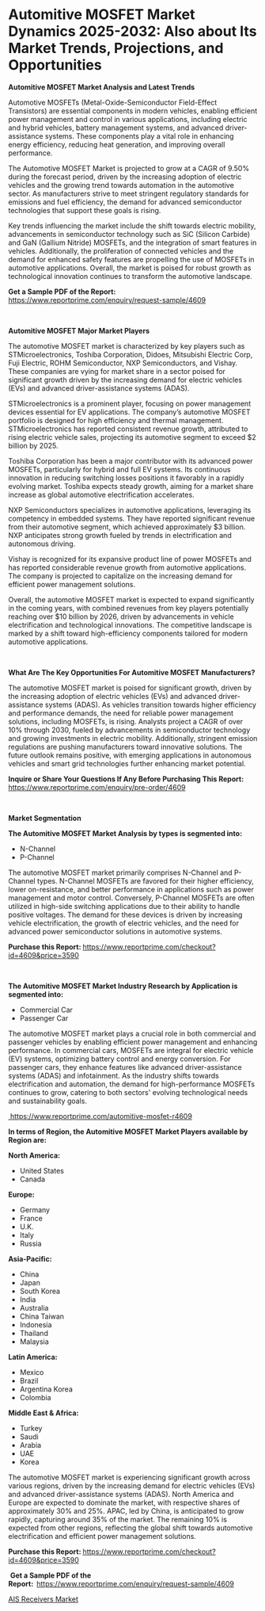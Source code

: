 <p><h1>Automitive MOSFET Market Dynamics 2025-2032: Also about Its Market Trends, Projections, and Opportunities</h1></p><p><strong>Automitive MOSFET Market Analysis and Latest Trends</strong></p>
<p><p>Automotive MOSFETs (Metal-Oxide-Semiconductor Field-Effect Transistors) are essential components in modern vehicles, enabling efficient power management and control in various applications, including electric and hybrid vehicles, battery management systems, and advanced driver-assistance systems. These components play a vital role in enhancing energy efficiency, reducing heat generation, and improving overall performance.</p><p>The Automotive MOSFET Market is projected to grow at a CAGR of 9.50% during the forecast period, driven by the increasing adoption of electric vehicles and the growing trend towards automation in the automotive sector. As manufacturers strive to meet stringent regulatory standards for emissions and fuel efficiency, the demand for advanced semiconductor technologies that support these goals is rising.</p><p>Key trends influencing the market include the shift towards electric mobility, advancements in semiconductor technology such as SiC (Silicon Carbide) and GaN (Gallium Nitride) MOSFETs, and the integration of smart features in vehicles. Additionally, the proliferation of connected vehicles and the demand for enhanced safety features are propelling the use of MOSFETs in automotive applications. Overall, the market is poised for robust growth as technological innovation continues to transform the automotive landscape.</p></p>
<p><strong>Get a Sample PDF of the Report:&nbsp;</strong> <a href="https://www.reportprime.com/enquiry/request-sample/4609?utm_campaign=3129&utm_medium=2&utm_source=Github&utm_content=ia&utm_term=19032025&utm_id=automitive-mosfet">https://www.reportprime.com/enquiry/request-sample/4609</a></p>
<p>&nbsp;</p>
<p><strong>Automitive MOSFET Major Market Players</strong></p>
<p><p>The automotive MOSFET market is characterized by key players such as STMicroelectronics, Toshiba Corporation, Didoes, Mitsubishi Electric Corp, Fuji Electric, ROHM Semiconductor, NXP Semiconductors, and Vishay. These companies are vying for market share in a sector poised for significant growth driven by the increasing demand for electric vehicles (EVs) and advanced driver-assistance systems (ADAS).</p><p>STMicroelectronics is a prominent player, focusing on power management devices essential for EV applications. The company’s automotive MOSFET portfolio is designed for high efficiency and thermal management. STMicroelectronics has reported consistent revenue growth, attributed to rising electric vehicle sales, projecting its automotive segment to exceed $2 billion by 2025.</p><p>Toshiba Corporation has been a major contributor with its advanced power MOSFETs, particularly for hybrid and full EV systems. Its continuous innovation in reducing switching losses positions it favorably in a rapidly evolving market. Toshiba expects steady growth, aiming for a market share increase as global automotive electrification accelerates.</p><p>NXP Semiconductors specializes in automotive applications, leveraging its competency in embedded systems. They have reported significant revenue from their automotive segment, which achieved approximately $3 billion. NXP anticipates strong growth fueled by trends in electrification and autonomous driving.</p><p>Vishay is recognized for its expansive product line of power MOSFETs and has reported considerable revenue growth from automotive applications. The company is projected to capitalize on the increasing demand for efficient power management solutions.</p><p>Overall, the automotive MOSFET market is expected to expand significantly in the coming years, with combined revenues from key players potentially reaching over $10 billion by 2026, driven by advancements in vehicle electrification and technological innovations. The competitive landscape is marked by a shift toward high-efficiency components tailored for modern automotive applications.</p></p>
<p>&nbsp;</p>
<p><strong>What Are The Key Opportunities For Automitive MOSFET Manufacturers?</strong></p>
<p><p>The automotive MOSFET market is poised for significant growth, driven by the increasing adoption of electric vehicles (EVs) and advanced driver-assistance systems (ADAS). As vehicles transition towards higher efficiency and performance demands, the need for reliable power management solutions, including MOSFETs, is rising. Analysts project a CAGR of over 10% through 2030, fueled by advancements in semiconductor technology and growing investments in electric mobility. Additionally, stringent emission regulations are pushing manufacturers toward innovative solutions. The future outlook remains positive, with emerging applications in autonomous vehicles and smart grid technologies further enhancing market potential.</p></p>
<p><strong>Inquire or Share Your Questions If Any Before Purchasing This Report:</strong> <a href="https://www.reportprime.com/enquiry/pre-order/4609?utm_campaign=3129&utm_medium=2&utm_source=Github&utm_content=ia&utm_term=19032025&utm_id=automitive-mosfet">https://www.reportprime.com/enquiry/pre-order/4609</a></p>
<p>&nbsp;</p>
<p><strong>Market Segmentation</strong></p>
<p><strong>The Automitive MOSFET Market Analysis by types is segmented into:</strong></p>
<p><ul><li>N-Channel</li><li>P-Channel</li></ul></p>
<p><p>The automotive MOSFET market primarily comprises N-Channel and P-Channel types. N-Channel MOSFETs are favored for their higher efficiency, lower on-resistance, and better performance in applications such as power management and motor control. Conversely, P-Channel MOSFETs are often utilized in high-side switching applications due to their ability to handle positive voltages. The demand for these devices is driven by increasing vehicle electrification, the growth of electric vehicles, and the need for advanced power semiconductor solutions in automotive systems.</p></p>
<p><strong>Purchase this Report:&nbsp;</strong><a href="https://www.reportprime.com/checkout?id=4609&price=3590&utm_campaign=3129&utm_medium=2&utm_source=Github&utm_content=ia&utm_term=19032025&utm_id=automitive-mosfet">https://www.reportprime.com/checkout?id=4609&price=3590</a></p>
<p>&nbsp;</p>
<p><strong>The Automitive MOSFET Market Industry Research by Application is segmented into:</strong></p>
<p><ul><li>Commercial Car</li><li>Passenger Car</li></ul></p>
<p><p>The automotive MOSFET market plays a crucial role in both commercial and passenger vehicles by enabling efficient power management and enhancing performance. In commercial cars, MOSFETs are integral for electric vehicle (EV) systems, optimizing battery control and energy conversion. For passenger cars, they enhance features like advanced driver-assistance systems (ADAS) and infotainment. As the industry shifts towards electrification and automation, the demand for high-performance MOSFETs continues to grow, catering to both sectors' evolving technological needs and sustainability goals.</p></p>
<p><a href="https://www.reportprime.com/automitive-mosfet-r4609?utm_campaign=3129&utm_medium=2&utm_source=Github&utm_content=ia&utm_term=19032025&utm_id=automitive-mosfet">&nbsp;https://www.reportprime.com/automitive-mosfet-r4609</a></p>
<p><strong>In terms of Region, the Automitive MOSFET Market Players available by Region are:</strong></p>
<p>
    <p> <strong> North America: </strong>
        <ul>
            <li>United States</li>
            <li>Canada</li>
        </ul>
        </p> 
    <p> <strong> Europe: </strong>
        <ul>
            <li>Germany</li>
            <li>France</li>
            <li>U.K.</li>
            <li>Italy</li>
            <li>Russia</li>
        </ul>
        </p> 
    <p> <strong> Asia-Pacific: </strong>
        <ul>
            <li>China</li>
            <li>Japan</li>
            <li>South Korea</li>
            <li>India</li>
            <li>Australia</li>
            <li>China Taiwan</li>
            <li>Indonesia</li>
            <li>Thailand</li>
            <li>Malaysia</li>
        </ul>
        </p> 
    <p> <strong> Latin America: </strong>
        <ul>
            <li>Mexico</li>
            <li>Brazil</li>
            <li>Argentina Korea</li>
            <li>Colombia</li>
        </ul>
        </p> 
    <p> <strong> Middle East & Africa: </strong>
        <ul>
            <li>Turkey</li>
            <li>Saudi</li>
            <li>Arabia</li>
            <li>UAE</li>
            <li>Korea</li>
        </ul>
    </p>
    </p>
<p><p>The automotive MOSFET market is experiencing significant growth across various regions, driven by the increasing demand for electric vehicles (EVs) and advanced driver-assistance systems (ADAS). North America and Europe are expected to dominate the market, with respective shares of approximately 30% and 25%. APAC, led by China, is anticipated to grow rapidly, capturing around 35% of the market. The remaining 10% is expected from other regions, reflecting the global shift towards automotive electrification and efficient power management solutions.</p></p>
<p><strong>Purchase this Report: </strong><a href="https://www.reportprime.com/checkout?id=4609&price=3590&utm_campaign=3129&utm_medium=2&utm_source=Github&utm_content=ia&utm_term=19032025&utm_id=automitive-mosfet">https://www.reportprime.com/checkout?id=4609&price=3590</a></p>
<p>&nbsp;<strong>Get a Sample PDF of the Report:&nbsp;&nbsp;</strong><a href="https://www.reportprime.com/enquiry/request-sample/4609?utm_campaign=3129&utm_medium=2&utm_source=Github&utm_content=ia&utm_term=19032025&utm_id=automitive-mosfet">https://www.reportprime.com/enquiry/request-sample/4609</a></p>
<p><strong></strong></p>
<p><p><a href="https://github.com/zurubting/Market-Research-Report-List-1/blob/main/ais-receivers-market.md?utm_campaign=3129&utm_medium=2&utm_source=Github&utm_content=ia&utm_term=19032025&utm_id=automitive-mosfet">AIS Receivers Market</a></p></p>